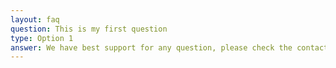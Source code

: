 ```yaml
---
layout: faq
question: This is my first question
type: Option 1
answer: We have best support for any question, please check the contact us.
---
```

